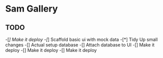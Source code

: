 # Sam Gallery

## TODO

-[*] Make it deploy
-[*] Scaffold basic ui with mock data
-[*] Tidy Up small changes
-[] Actual setup database
-[] Attach database to UI
-[] Make it deploy
-[] Make it deploy
-[] Make it deploy
